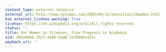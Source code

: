 ```yaml
---
content_type: external-resource
external_url: http://www.nytimes.com/2005/04/15/education/15women.html?ex=1271217600&en=e5302d37d78d6df3&ei=5090&partner=rssuserland&emc=rss
has_external_license_warning: true
license: https://en.wikipedia.org/wiki/All_rights_reserved
status: ''
title: For Women in Sciences, Slow Progress in Academia
uid: d9da84eb-23cf-4e8b-ba48-2af0906e415c
wayback_url: ''
---
```

